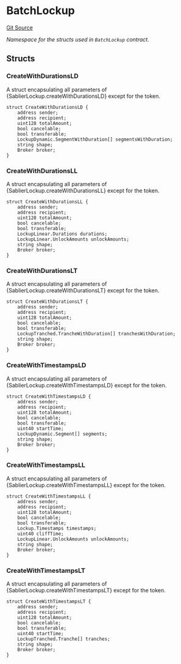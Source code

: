 # BatchLockup

[Git Source](https://github.com/sablier-labs/lockup/blob/463278dbb461b1733d6424cf0aeee3b8d6bc036a/src/types/DataTypes.sol)

_Namespace for the structs used in `BatchLockup` contract._

## Structs

### CreateWithDurationsLD

A struct encapsulating all parameters of {SablierLockup.createWithDurationsLD} except for the token.

```solidity
struct CreateWithDurationsLD {
    address sender;
    address recipient;
    uint128 totalAmount;
    bool cancelable;
    bool transferable;
    LockupDynamic.SegmentWithDuration[] segmentsWithDuration;
    string shape;
    Broker broker;
}
```

### CreateWithDurationsLL

A struct encapsulating all parameters of {SablierLockup.createWithDurationsLL} except for the token.

```solidity
struct CreateWithDurationsLL {
    address sender;
    address recipient;
    uint128 totalAmount;
    bool cancelable;
    bool transferable;
    LockupLinear.Durations durations;
    LockupLinear.UnlockAmounts unlockAmounts;
    string shape;
    Broker broker;
}
```

### CreateWithDurationsLT

A struct encapsulating all parameters of {SablierLockup.createWithDurationsLT} except for the token.

```solidity
struct CreateWithDurationsLT {
    address sender;
    address recipient;
    uint128 totalAmount;
    bool cancelable;
    bool transferable;
    LockupTranched.TrancheWithDuration[] tranchesWithDuration;
    string shape;
    Broker broker;
}
```

### CreateWithTimestampsLD

A struct encapsulating all parameters of {SablierLockup.createWithTimestampsLD} except for the token.

```solidity
struct CreateWithTimestampsLD {
    address sender;
    address recipient;
    uint128 totalAmount;
    bool cancelable;
    bool transferable;
    uint40 startTime;
    LockupDynamic.Segment[] segments;
    string shape;
    Broker broker;
}
```

### CreateWithTimestampsLL

A struct encapsulating all parameters of {SablierLockup.createWithTimestampsLL} except for the token.

```solidity
struct CreateWithTimestampsLL {
    address sender;
    address recipient;
    uint128 totalAmount;
    bool cancelable;
    bool transferable;
    Lockup.Timestamps timestamps;
    uint40 cliffTime;
    LockupLinear.UnlockAmounts unlockAmounts;
    string shape;
    Broker broker;
}
```

### CreateWithTimestampsLT

A struct encapsulating all parameters of {SablierLockup.createWithTimestampsLT} except for the token.

```solidity
struct CreateWithTimestampsLT {
    address sender;
    address recipient;
    uint128 totalAmount;
    bool cancelable;
    bool transferable;
    uint40 startTime;
    LockupTranched.Tranche[] tranches;
    string shape;
    Broker broker;
}
```

